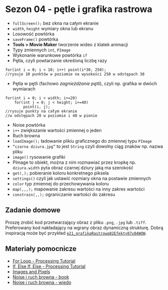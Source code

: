# Sezon 04 - pętle i grafika rastrowa
- `fullScreen();` bez okna na całym ekranie
- `width`, `height` wymiary okna lub ekranu
- Losowość powtórka
- `saveFrame()` powtórka
- **Tools > Movie Maker** tworzenie wideo z klatek animacji
- Typy zmiennych `int`, `PImage`
- Wykonanie warunkowe powtórka `if`
- Pętla, czyli powtarzanie określoną liczbę razy

```Processing
for(int i = 0; i < 10; i++) point(i*30, 250); 
//rysuje 10 punktów w poziomie na wysokości 250 w odstępach 30
```

- Pętla w pętli (fachowo *zagnieżdżanie pętli*), czyli np. grafika w dwóch wymiarach

```Processing
for(int i = 0; i < width; i+=20) 
	for(int j = 0; j < height; i+=40) 
		point(i, j);
//rysuje punkty na całym ekranie
//w odstępach 20 w poziomie i 40 w pionie
```

- Noise powtórka 
- `i++` zwiększanie wartości zmiennej o jeden 
- Ruch browna 
- `loadImage();` ładowanie plikiu graficznego do zmiennej typu `PImage`
- `“czarna dziura.jpg”` to jest `String` czyli dowolny ciąg znaków np. nazwa pliku
- `image()` rysowanie grafiki
- PImage to obiekt, można z nim rozmawiać przez kropkę np. `dziura.width` pyta obraz czarnej dziury jaką ma szerokość
- `get(,);` pobieranie koloru konkretnego piksela
- `settings()` czyli jak ustawić rozmiary okna na postawie zmiennych
- `color` typ zmiennej do przechowywania koloru
- `map(,,,);` mapowanie zakresu wartości na inny zakres wartości
- `constrain(,,);` ograniczanie wartości do zakresu

## Zadanie domowe
Proszę zrobić kod przetwarzający obraz z pliku `.png`, `.jpg` lub `.tiff`. Preferowany kod nakładający na wgrany obraz dynamiczną strukturę. Dobrą inspiracją może być przykład [`e21_grafikaRastrowa02Efekty07v04WOW`](https://github.com/CreativeCodingPL/CreativeCoding/blob/2019/s04/e21_grafikaRastrowa02Efekty07v04WOW/e21_grafikaRastrowa02Efekty07v04WOW.pde).

## Materiały pomocnicze
- [For Loop - Processing Tutorial](https://youtu.be/h4ApLHe8tbk)
- [If, Else If, Else - Processing Tutorial](https://youtu.be/mVq7Ms01RjA)
- [Images and Pixels](https://processing.org/tutorials/pixels/)
- [Noise i ruch browna - book](http://natureofcode.com/book/introduction/)
- [Noise i ruch browna - wiedo](https://vimeo.com/58492076)

